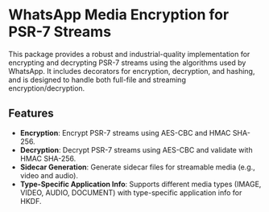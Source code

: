 # WhatsApp Media Encryption for PSR-7 Streams

This package provides a robust and industrial-quality implementation for encrypting and decrypting PSR-7 streams using the algorithms used by WhatsApp. It includes decorators for encryption, decryption, and hashing, and is designed to handle both full-file and streaming encryption/decryption.

## Features

- **Encryption**: Encrypt PSR-7 streams using AES-CBC and HMAC SHA-256.
- **Decryption**: Decrypt PSR-7 streams using AES-CBC and validate with HMAC SHA-256.
- **Sidecar Generation**: Generate sidecar files for streamable media (e.g., video and audio).
- **Type-Specific Application Info**: Supports different media types (IMAGE, VIDEO, AUDIO, DOCUMENT) with type-specific application info for HKDF.
